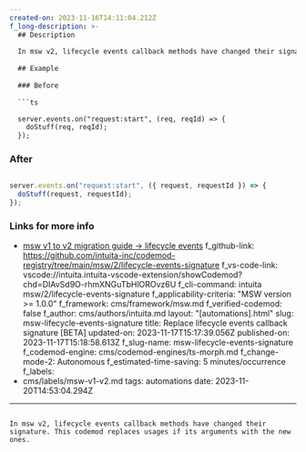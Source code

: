 ```yaml
---
created-on: 2023-11-16T14:11:04.212Z
f_long-description: >-
  ## Description
  
  In msw v2, lifecycle events callback methods have changed their signature. This codemod replaces usages if its arguments with the new ones.
  
  ## Example
  
  ### Before
  
  ```ts

  server.events.on("request:start", (req, reqId) => {
    doStuff(req, reqId);
  });

  ```
  
  ### After
  
  ```ts

  server.events.on("request:start", ({ request, requestId }) => {
    doStuff(request, requestId);
  });

  ```

  ### Links for more info

  -   [msw v1 to v2 migration guide -> lifecycle events](https://mswjs.io/docs/migrations/1.x-to-2.x/#life-cycle-events)
f_github-link: https://github.com/intuita-inc/codemod-registry/tree/main/msw/2/lifecycle-events-signature
f_vs-code-link: vscode://intuita.intuita-vscode-extension/showCodemod?chd=DIAvSd9O-rhmXNGuTbHlOROvz6U
f_cli-command: intuita msw/2/lifecycle-events-signature
f_applicability-criteria: "MSW version >= 1.0.0"
f_framework: cms/framework/msw.md
f_verified-codemod: false
f_author: cms/authors/intuita.md
layout: "[automations].html"
slug: msw-lifecycle-events-signature
title: Replace lifecycle events callback signature [BETA]
updated-on: 2023-11-17T15:17:39.056Z
published-on: 2023-11-17T15:18:58.613Z
f_slug-name: msw-lifecycle-events-signature
f_codemod-engine: cms/codemod-engines/ts-morph.md
f_change-mode-2: Autonomous
f_estimated-time-saving: 5 minutes/occurrence
f_labels:
  - cms/labels/msw-v1-v2.md
tags: automations
date: 2023-11-20T14:53:04.294Z
---
```

In msw v2, lifecycle events callback methods have changed their signature. This codemod replaces usages if its arguments with the new ones.